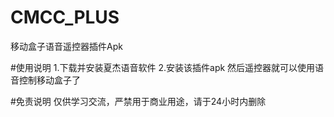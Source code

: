 # CMCC_PLUS
移动盒子语音遥控器插件Apk


#使用说明
1.下载并安装夏杰语音软件
2.安装该插件apk
然后遥控器就可以使用语音控制移动盒子了

#免责说明
仅供学习交流，严禁用于商业用途，请于24小时内删除
